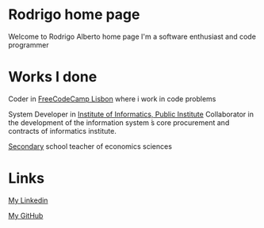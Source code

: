 

[](https://s.gravatar.com/avatar/d120624586e4577306aebfb4b512688a?s=80)


# Rodrigo home page

Welcome to Rodrigo Alberto home page
I'm a software enthusiast and code programmer


# Works I done

Coder in [FreeCodeCamp Lisbon](https://www.freecodecamplisbon.org/) where i work in code problems 

System Developer in [Institute of Informatics, Public Institute](http://www.seg-social.pt/ii-ip-instituto-de-informatica-ip)
Collaborator in the development of the information system ́s core procurement and contracts of informatics institute.

[Secondary](https://www.dgae.mec.pt/) school teacher of economics sciences

# Links

[My Linkedin](https://www.linkedin.com/in/rodalbert/)

[My GitHub](https://github.com/rodalbert)


